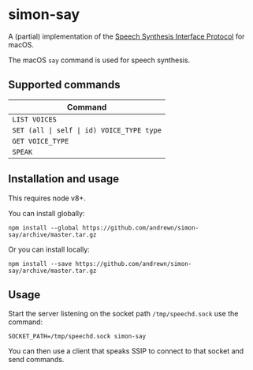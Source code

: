 # simon-say

A (partial) implementation of the [Speech Synthesis Interface Protocol](https://devel.freebsoft.org/doc/speechd/ssip.html) for macOS.

The macOS `say` command is used for speech synthesis.

## Supported commands

| Command                                   |
| ----------------------------------------- |
| `LIST VOICES`                             |
| `SET (all \| self \| id) VOICE_TYPE type` |
| `GET VOICE_TYPE`                          |
| `SPEAK`                                   |

## Installation and usage

This requires node v8+.

You can install globally:

    npm install --global https://github.com/andrewn/simon-say/archive/master.tar.gz

Or you can install locally:

    npm install --save https://github.com/andrewn/simon-say/archive/master.tar.gz

## Usage

Start the server listening on the socket path `/tmp/speechd.sock` use the command:

    SOCKET_PATH=/tmp/speechd.sock simon-say

You can then use a client that speaks SSIP to connect to that socket and send commands.

